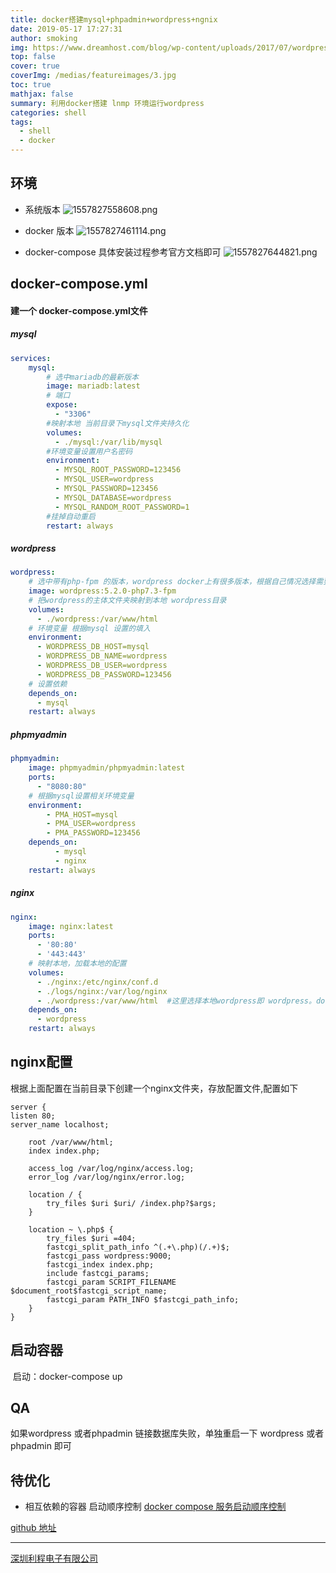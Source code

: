```yaml
---
title: docker搭建mysql+phpadmin+wordpress+ngnix
date: 2019-05-17 17:27:31
author: smoking
img: https://www.dreamhost.com/blog/wp-content/uploads/2017/07/wordpress-logo-stacked-rgb.png
top: false
cover: true
coverImg: /medias/featureimages/3.jpg
toc: true
mathjax: false
summary: 利用docker搭建 lnmp 环境运行wordpress
categories: shell
tags:
  - shell
  - docker
---
```



## 环境

*   系统版本
![1557827558608.png](https://upload-images.jianshu.io/upload_images/1728667-e9d083668ecceec9.png?imageMogr2/auto-orient/strip%7CimageView2/2/w/1240)

*   docker 版本
       ![1557827461114.png](https://upload-images.jianshu.io/upload_images/1728667-ff58720c7ff7f977.png?imageMogr2/auto-orient/strip%7CimageView2/2/w/1240)

*   docker-compose
    具体安装过程参考官方文档即可
![1557827644821.png](https://upload-images.jianshu.io/upload_images/1728667-1c102bd2981dda1c.png?imageMogr2/auto-orient/strip%7CimageView2/2/w/1240)

## docker-compose.yml

#### 建一个 docker-compose.yml文件

##### mysql

```yaml
services:
    mysql:
    	# 选中mariadb的最新版本
        image: mariadb:latest
        # 端口
        expose:
          - "3306"
        #映射本地 当前目录下mysql文件夹持久化
        volumes:
          - ./mysql:/var/lib/mysql
        #环境变量设置用户名密码
        environment:
          - MYSQL_ROOT_PASSWORD=123456
          - MYSQL_USER=wordpress
          - MYSQL_PASSWORD=123456
          - MYSQL_DATABASE=wordpress
          - MYSQL_RANDOM_ROOT_PASSWORD=1
        #挂掉自动重启
        restart: always
```

##### wordpress


```yaml
wordpress:
	# 选中带有php-fpm 的版本，wordpress docker上有很多版本，根据自己情况选择需要的版本
    image: wordpress:5.2.0-php7.3-fpm
    # 把wordpress的主体文件夹映射到本地 wordpress目录
    volumes:
      - ./wordpress:/var/www/html
    # 环境变量 根据mysql 设置的填入
    environment:
      - WORDPRESS_DB_HOST=mysql
      - WORDPRESS_DB_NAME=wordpress
      - WORDPRESS_DB_USER=wordpress
      - WORDPRESS_DB_PASSWORD=123456
    # 设置依赖
    depends_on:
      - mysql
    restart: always
```

##### phpmyadmin

```yaml
phpmyadmin:
    image: phpmyadmin/phpmyadmin:latest
    ports:
      - "8080:80"
    # 根据mysql设置相关环境变量
    environment:
        - PMA_HOST=mysql
        - PMA_USER=wordpress
        - PMA_PASSWORD=123456
    depends_on:
          - mysql
          - nginx
    restart: always
```


##### nginx

```yaml
nginx:
    image: nginx:latest
    ports:
      - '80:80'
      - '443:443'
    # 映射本地，加载本地的配置
    volumes:
      - ./nginx:/etc/nginx/conf.d
      - ./logs/nginx:/var/log/nginx
      - ./wordpress:/var/www/html  #这里选择本地wordpress即 wordpress。docker中的目录
    depends_on:
      - wordpress
    restart: always
```


## nginx配置

根据上面配置在当前目录下创建一个nginx文件夹，存放配置文件,配置如下

```nginx
server {
listen 80;
server_name localhost;

    root /var/www/html;
    index index.php;

    access_log /var/log/nginx/access.log;
    error_log /var/log/nginx/error.log;

    location / {
        try_files $uri $uri/ /index.php?$args;
    }

    location ~ \.php$ {
        try_files $uri =404;
        fastcgi_split_path_info ^(.+\.php)(/.+)$;
        fastcgi_pass wordpress:9000;
        fastcgi_index index.php;
        include fastcgi_params;
        fastcgi_param SCRIPT_FILENAME $document_root$fastcgi_script_name;
        fastcgi_param PATH_INFO $fastcgi_path_info;
    }
}
```

## 启动容器

​	启动：docker-compose up

## QA

如果wordpress 或者phpadmin 链接数据库失败，单独重启一下 wordpress 或者phpadmin 即可

## 待优化

*  相互依赖的容器 启动顺序控制
    [docker compose 服务启动顺序控制](https://www.cnblogs.com/wang_yb/p/9400291.html)


[github 地址](https://github.com/Smoking/docker-lnmp-wordpres.git)

- - -


[深圳利程电子有限公司](https://www.lcptcheater.com)